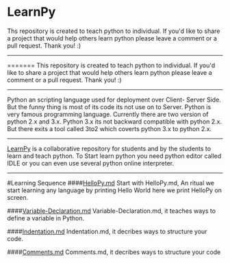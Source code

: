 # LearnPy
Ths repository is created to teach python to individual. If you'd like to share a project that would help others learn python please leave a comment or a pull request. Thank you! :)
________________________________________________________________________________________________________________________________
=======
This repository is created to teach python to individual. If you'd like to share a project that would help others learn python please leave a comment or a pull request. Thank you! :)
_____
Python an scripting language used for deployment over Client- Server Side. But the funny thing is most of its code its not use on to Server. Python is very famous programming language. Currently there are two version of python 2.x and 3.x.
Python 3.x its not backward compatible with python 2.x.
But there exits a tool called 3to2 which coverts python 3.x to python 2.x.
_________________________________________________________________________________________________________________________
<a href="https://github.com/BhaveshSGupta/LearnPy/">LearnPy</a> is a collaborative repository for students and by the students to learn and teach python.
To Start learn python you need python editor called IDLE or you can even use several python online interpreter.

----

#Learning Sequence
####<a href="https://github.com/BhaveshSGupta/LearnPy/blob/master/HelloPy.md">HelloPy.md</a>
 Start with HelloPy.md, An ritual we start learning any language by printing Hello World here we print HelloPy on screen.
 
####<a href="https://github.com/BhaveshSGupta/LearnPy/blob/master/Variable-Declaration.md">Variable-Declaration.md</a>
Variable-Declaration.md, it teaches ways to define a variable in Python.

####<a href="https://github.com/BhaveshSGupta/LearnPy/blob/master/Indentation.md">Indentation.md</a>
Indentation.md, it decribes ways to structure your code.

####<a href="https://github.com/BhaveshSGupta/LearnPy/blob/master/Comments.md">Comments.md</a>
Comments.md, it decribes ways to structure your code
